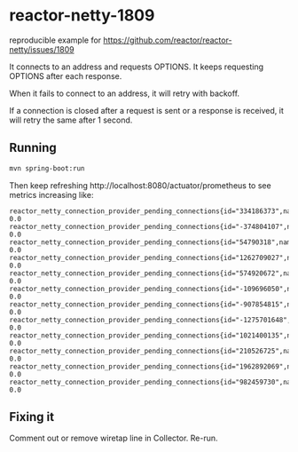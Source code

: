 # reactor-netty-1809

reproducible example for https://github.com/reactor/reactor-netty/issues/1809

It connects to an address and requests OPTIONS. It keeps requesting OPTIONS
after each response.

When it fails to connect to an address, it will retry with backoff.

If a connection is closed after a request is sent or a response is received, it
will retry the same after 1 second.

## Running

```bash
mvn spring-boot:run
```

Then keep refreshing http://localhost:8080/actuator/prometheus to see metrics
increasing like:

```text
reactor_netty_connection_provider_pending_connections{id="334186373",name="tcp",remote_address="google.com:80",} 0.0
reactor_netty_connection_provider_pending_connections{id="-374804107",name="tcp",remote_address="google.com:80",} 0.0
reactor_netty_connection_provider_pending_connections{id="54790318",name="tcp",remote_address="google.com:80",} 0.0
reactor_netty_connection_provider_pending_connections{id="1262709027",name="tcp",remote_address="google.com:80",} 0.0
reactor_netty_connection_provider_pending_connections{id="574920672",name="tcp",remote_address="google.com:80",} 0.0
reactor_netty_connection_provider_pending_connections{id="-109696050",name="tcp",remote_address="google.com:80",} 0.0
reactor_netty_connection_provider_pending_connections{id="-907854815",name="tcp",remote_address="google.com:80",} 0.0
reactor_netty_connection_provider_pending_connections{id="-1275701648",name="tcp",remote_address="google.com:80",} 0.0
reactor_netty_connection_provider_pending_connections{id="1021400135",name="tcp",remote_address="google.com:80",} 0.0
reactor_netty_connection_provider_pending_connections{id="210526725",name="tcp",remote_address="google.com:80",} 0.0
reactor_netty_connection_provider_pending_connections{id="1962892069",name="tcp",remote_address="google.com:80",} 0.0
reactor_netty_connection_provider_pending_connections{id="982459730",name="tcp",remote_address="google.com:80",} 0.0
```

## Fixing it

Comment out or remove wiretap line in Collector. Re-run.